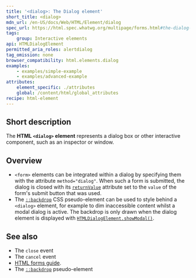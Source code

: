 ```yaml
---
title: '<dialog>: The Dialog element'
short_title: <dialog>
mdn_url: /en-US/docs/Web/HTML/Element/dialog
spec_url: https://html.spec.whatwg.org/multipage/forms.html#the-dialog-element
tags:
    group: Interactive elements
api: HTMLDialogElement
permitted_aria_roles: alertdialog
tag_omission: none
browser_compatibility: html.elements.dialog
examples:
    - examples/simple-example
    - examples/advanced-example
attributes:
    element_specific: ./attributes
    global: /content/html/global_attributes
recipe: html-element
---
```


## Short description

The **HTML `<dialog>` element** represents a dialog box or other
interactive component, such as an inspector or window.

## Overview

- `<form>` elements can be integrated within a dialog by specifying
  them with the attribute `method="dialog"`. When such a form is
  submitted, the dialog is closed with its
  [`returnValue`](/en-US/docs/Web/API/HTMLDialogElement/returnValue)
  attribute set to the `value` of the form\'s submit button that was
  used.
- The
  [`::backdrop`](/en-US/docs/Web/CSS/::backdrop)
  CSS pseudo-element can be used to style behind a `<dialog>` element,
  for example to dim inaccessible content whilst a modal dialog is
  active. The backdrop is only drawn when the dialog element is
  displayed with
  [`HTMLDialogElement.showModal()`](/en-US/docs/Web/API/HTMLDialogElement/showModal).

## See also

- The `close` event
- The `cancel` event
- [HTML forms guide](/en-US/docs/Web/Guide/HTML/Forms).
- The [`::backdrop`](/en-US/docs/Web/CSS/::backdrop) pseudo-element
